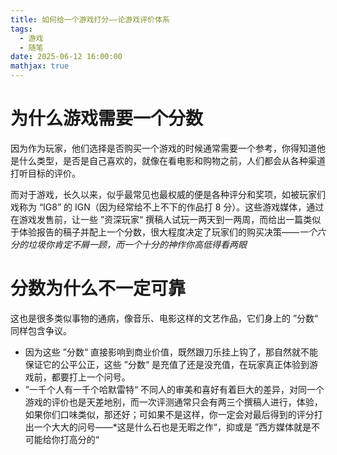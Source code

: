 ```yaml
---
title: 如何给一个游戏打分——论游戏评价体系
tags:
  - 游戏
  - 随笔
date: 2025-06-12 16:00:00
mathjax: true
---
```

# 为什么游戏需要一个分数

因为作为玩家，他们选择是否购买一个游戏的时候通常需要一个参考，你得知道他是什么类型，是否是自己喜欢的，就像在看电影和购物之前，人们都会从各种渠道打听目标的评价。

而对于游戏，长久以来，似乎最常见也最权威的便是各种评分和奖项，如被玩家们戏称为 “IG8” 的 IGN（因为经常给不上不下的作品打 8 分）。这些游戏媒体，通过在游戏发售前，让一些 ”资深玩家“ 撰稿人试玩一两天到一两周，而给出一篇类似于体验报告的稿子并配上一个分数，很大程度决定了玩家们的购买决策——*一个六分的垃圾你肯定不屑一顾，而一个十分的神作你高低得看两眼*

# 分数为什么不一定可靠

这也是很多类似事物的通病，像音乐、电影这样的文艺作品，它们身上的 ”分数“ 同样包含争议。
- 因为这些 ”分数“ 直接影响到商业价值，既然跟刀乐挂上钩了，那自然就不能保证它的公平公正，这些 ”分数“ 是充值了还是没充值，在玩家真正体验到游戏前，都要打上一个问号。
- ”一千个人有一千个哈默雷特“ 不同人的审美和喜好有着巨大的差异，对同一个游戏的评价也是天差地别，而一次评测通常只会有两三个撰稿人进行，体验，如果你们口味类似，那还好；可如果不是这样，你一定会对最后得到的评分打出一个大大的问号——*这是什么石也是无暇之作“，抑或是 ”西方媒体就是不可能给你打高分的“